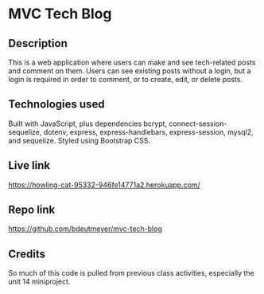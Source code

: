 # MVC Tech Blog

## Description
This is a web application where users can make and see tech-related posts and comment on them. Users can see existing posts without a login, but a login is required in order to comment, or to create, edit, or delete posts.

## Technologies used
Built with JavaScript, plus dependencies bcrypt, connect-session-sequelize, dotenv, express, express-handlebars, express-session, mysql2, and sequelize. Styled using Bootstrap CSS.

## Live link
https://howling-cat-95332-946fe14771a2.herokuapp.com/

## Repo link
https://github.com/bdeutmeyer/mvc-tech-blog

## Credits
So much of this code is pulled from previous class activities, especially the unit 14 miniproject.